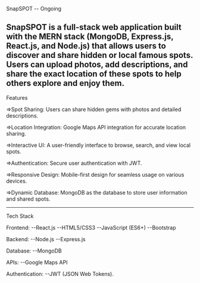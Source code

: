 SnapSPOT  --  Ongoing

SnapSPOT is a full-stack web application built with the MERN stack (MongoDB, Express.js, React.js, and Node.js) that allows users to discover and share hidden or local famous spots. Users can upload photos, add descriptions, and share the exact location of these spots to help others explore and enjoy them.
-------------------------------------------------------------------------------------------------------------------------------
Features

=>Spot Sharing: Users can share hidden gems with photos and detailed descriptions.

=>Location Integration: Google Maps API integration for accurate location sharing.

=>Interactive UI: A user-friendly interface to browse, search, and view local spots.

=>Authentication: Secure user authentication with JWT.

=>Responsive Design: Mobile-first design for seamless usage on various devices.

=>Dynamic Database: MongoDB as the database to store user information and shared spots.

------------------------------------------------------------------------------------------------------------------------------
Tech Stack

Frontend:
--React.js
--HTML5/CSS3
--JavaScript (ES6+)
--Bootstrap

Backend:
--Node.js
--Express.js

Database:
--MongoDB

APIs:
--Google Maps API

Authentication:
--JWT (JSON Web Tokens).
